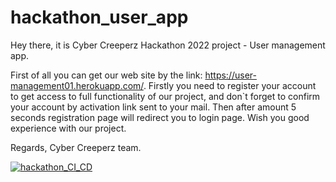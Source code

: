 # hackathon_user_app
Hey there, it is Cyber Creeperz Hackathon 2022 project - User management app.

First of all you can get our web site by the link: https://user-management01.herokuapp.com/. Firstly you need to register your account to get access to full functionality of our project, and don`t forget to confirm your account by activation link sent to your mail. Then after amount 5 seconds registration page will redirect you to login page. Wish you good experience with our project.

Regards, Cyber Creeperz team.


[![hackathon_CI_CD](https://github.com/RomanSem01/hackathon_user_app/actions/workflows/ci_cd.yml/badge.svg)](https://github.com/RomanSem01/hackathon_user_app/actions/workflows/ci_cd.yml)
